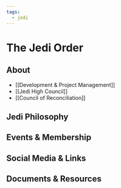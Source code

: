 ```yaml
---
tags:
  - jedi
---
```

# The Jedi Order
## About
- [[Development & Project Management]]
- [[Jedi High Council]]
- [[Council of Reconciliation]]

## Jedi Philosophy

## Events & Membership

## Social Media & Links

## Documents & Resources
